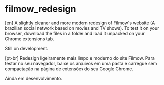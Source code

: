 # filmow_redesign

[en] A slightly cleaner and more modern redesign of Filmow's website (A brazilian social network based on movies and TV shows). To test it on your browser, download the files in a folder and load it unpacked on your Chrome extensions tab.

Still on development.



[pt-br] Redesign ligeiramente mais limpo e moderno do site Filmow. Para testar no seu navegador, baixe os arquivos em uma pasta e carregue sem compactação na página de extensões do seu Google Chrome.

Ainda em desenvolvimento.
